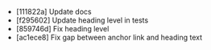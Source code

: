 * [111822a] Update docs
* [f295602] Update heading level in tests
* [859746d] Fix heading level
* [ac1ece8] Fix gap between anchor link and heading text
